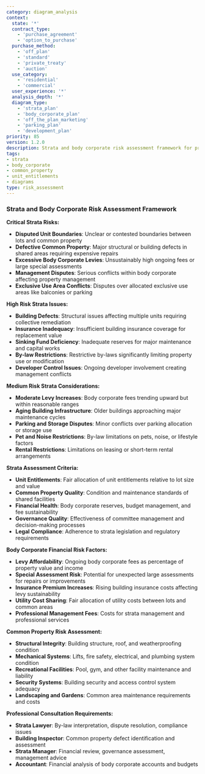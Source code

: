 ```yaml
---
category: diagram_analysis
context:
  state: '*'
  contract_type: 
    - 'purchase_agreement'
    - 'option_to_purchase'
  purchase_method: 
    - 'off_plan'
    - 'standard'
    - 'private_treaty'
    - 'auction'
  use_category: 
    - 'residential'
    - 'commercial'
  user_experience: '*'
  analysis_depth: '*'
  diagram_type:
    - 'strata_plan'
    - 'body_corporate_plan'
    - 'off_the_plan_marketing'
    - 'parking_plan'
    - 'development_plan'
priority: 85
version: 1.2.0
description: Strata and body corporate risk assessment framework for property purchases
tags:
- strata
- body_corporate
- common_property
- unit_entitlements
- diagrams
type: risk_assessment
---
```


### Strata and Body Corporate Risk Assessment Framework

**Critical Strata Risks:**
- **Disputed Unit Boundaries**: Unclear or contested boundaries between lots and common property
- **Defective Common Property**: Major structural or building defects in shared areas requiring expensive repairs
- **Excessive Body Corporate Levies**: Unsustainably high ongoing fees or large special assessments
- **Management Disputes**: Serious conflicts within body corporate affecting property management
- **Exclusive Use Area Conflicts**: Disputes over allocated exclusive use areas like balconies or parking

**High Risk Strata Issues:**
- **Building Defects**: Structural issues affecting multiple units requiring collective remediation
- **Insurance Inadequacy**: Insufficient building insurance coverage for replacement value
- **Sinking Fund Deficiency**: Inadequate reserves for major maintenance and capital works
- **By-law Restrictions**: Restrictive by-laws significantly limiting property use or modification
- **Developer Control Issues**: Ongoing developer involvement creating management conflicts

**Medium Risk Strata Considerations:**
- **Moderate Levy Increases**: Body corporate fees trending upward but within reasonable ranges
- **Aging Building Infrastructure**: Older buildings approaching major maintenance cycles
- **Parking and Storage Disputes**: Minor conflicts over parking allocation or storage use
- **Pet and Noise Restrictions**: By-law limitations on pets, noise, or lifestyle factors
- **Rental Restrictions**: Limitations on leasing or short-term rental arrangements

**Strata Assessment Criteria:**
- **Unit Entitlements**: Fair allocation of unit entitlements relative to lot size and value
- **Common Property Quality**: Condition and maintenance standards of shared facilities
- **Financial Health**: Body corporate reserves, budget management, and fee sustainability
- **Governance Quality**: Effectiveness of committee management and decision-making processes
- **Legal Compliance**: Adherence to strata legislation and regulatory requirements

**Body Corporate Financial Risk Factors:**
- **Levy Affordability**: Ongoing body corporate fees as percentage of property value and income
- **Special Assessment Risk**: Potential for unexpected large assessments for repairs or improvements
- **Insurance Premium Increases**: Rising building insurance costs affecting levy sustainability
- **Utility Cost Sharing**: Fair allocation of utility costs between lots and common areas
- **Professional Management Fees**: Costs for strata management and professional services

**Common Property Risk Assessment:**
- **Structural Integrity**: Building structure, roof, and weatherproofing condition
- **Mechanical Systems**: Lifts, fire safety, electrical, and plumbing system condition
- **Recreational Facilities**: Pool, gym, and other facility maintenance and liability
- **Security Systems**: Building security and access control system adequacy
- **Landscaping and Gardens**: Common area maintenance requirements and costs

**Professional Consultation Requirements:**
- **Strata Lawyer**: By-law interpretation, dispute resolution, compliance issues
- **Building Inspector**: Common property defect identification and assessment
- **Strata Manager**: Financial review, governance assessment, management advice
- **Accountant**: Financial analysis of body corporate accounts and budgets
